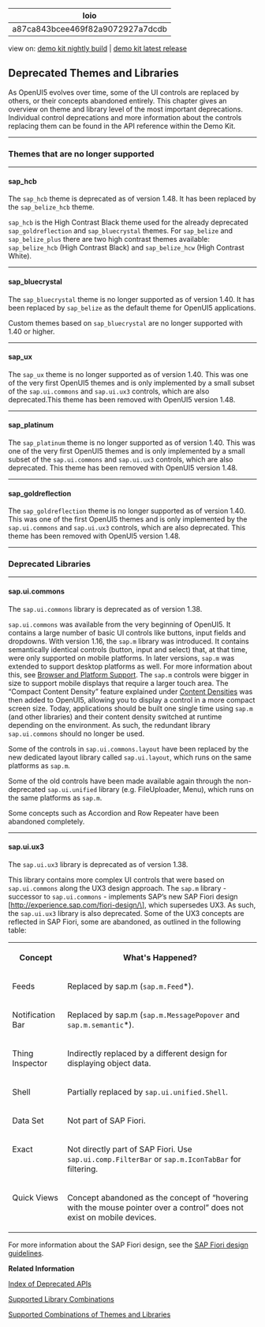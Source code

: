 <!-- loioa87ca843bcee469f82a9072927a7dcdb -->

| loio |
| -----|
| a87ca843bcee469f82a9072927a7dcdb |

<div id="loio">

view on: [demo kit nightly build](https://openui5nightly.hana.ondemand.com/topic/a87ca843bcee469f82a9072927a7dcdb) | [demo kit latest release](https://sdk.openui5.org/topic/a87ca843bcee469f82a9072927a7dcdb)</div>

## Deprecated Themes and Libraries

As OpenUI5 evolves over time, some of the UI controls are replaced by others, or their concepts abandoned entirely. This chapter gives an overview on theme and library level of the most important deprecations. Individual control deprecations and more information about the controls replacing them can be found in the API reference within the Demo Kit.

***

### Themes that are no longer supported

***

#### sap\_hcb

The `sap_hcb` theme is deprecated as of version 1.48. It has been replaced by the `sap_belize_hcb` theme.

`sap_hcb` is the High Contrast Black theme used for the already deprecated `sap_goldreflection` and `sap_bluecrystal` themes. For `sap_belize` and `sap_belize_plus` there are two high contrast themes available: `sap_belize_hcb` \(High Contrast Black\) and `sap_belize_hcw` \(High Contrast White\).

***

#### sap\_bluecrystal

The `sap_bluecrystal` theme is no longer supported as of version 1.40. It has been replaced by `sap_belize` as the default theme for OpenUI5 applications.

Custom themes based on `sap_bluecrystal` are no longer supported with 1.40 or higher.

***

#### sap\_ux

The `sap_ux` theme is no longer supported as of version 1.40. This was one of the very first OpenUI5 themes and is only implemented by a small subset of the `sap.ui.commons` and `sap.ui.ux3` controls, which are also deprecated.This theme has been removed with OpenUI5 version 1.48.

***

#### sap\_platinum

The `sap_platinum` theme is no longer supported as of version 1.40. This was one of the very first OpenUI5 themes and is only implemented by a small subset of the `sap.ui.commons` and `sap.ui.ux3` controls, which are also deprecated. This theme has been removed with OpenUI5 version 1.48.

***

#### sap\_goldreflection

The `sap_goldreflection` theme is no longer supported as of version 1.40. This was one of the first OpenUI5 themes and is only implemented by the `sap.ui.commons` and `sap.ui.ux3` controls, which are also deprecated. This theme has been removed with OpenUI5 version 1.48.

***

### Deprecated Libraries

***

#### sap.ui.commons

The `sap.ui.commons` library is deprecated as of version 1.38.

`sap.ui.commons` was available from the very beginning of OpenUI5. It contains a large number of basic UI controls like buttons, input fields and dropdowns. With version 1.16, the `sap.m` library was introduced. It contains semantically identical controls \(button, input and select\) that, at that time, were only supported on mobile platforms. In later versions, `sap.m` was extended to support desktop platforms as well. For more information about this, see [Browser and Platform Support](Browser_and_Platform_Support_74b59ef.md). The `sap.m` controls were bigger in size to support mobile displays that require a larger touch area. The “Compact Content Density” feature explained under [Content Densities](Content_Densities_e54f729.md) was then added to OpenUI5, allowing you to display a control in a more compact screen size. Today, applications should be built one single time using `sap.m` \(and other libraries\) and their content density switched at runtime depending on the environment. As such, the redundant library `sap.ui.commons` should no longer be used.

Some of the controls in `sap.ui.commons.layout` have been replaced by the new dedicated layout library called `sap.ui.layout`, which runs on the same platforms as `sap.m`.

Some of the old controls have been made available again through the non-deprecated `sap.ui.unified` library \(e.g. FileUploader, Menu\), which runs on the same platforms as `sap.m`.

Some concepts such as Accordion and Row Repeater have been abandoned completely.

***

#### sap.ui.ux3

The `sap.ui.ux3` library is deprecated as of version 1.38.

This library contains more complex UI controls that were based on `sap.ui.commons` along the UX3 design approach. The `sap.m` library - successor to `sap.ui.commons` - implements SAP’s new SAP Fiori design \[http://experience.sap.com/fiori-design/\], which supersedes UX3. As such, the `sap.ui.ux3` library is also deprecated. Some of the UX3 concepts are reflected in SAP Fiori, some are abandoned, as outlined in the following table:


<table>
<tr>
<th valign="top">

Concept



</th>
<th valign="top">

What's Happened?



</th>
</tr>
<tr>
<td valign="top">

Feeds



</td>
<td valign="top">

Replaced by sap.m \(`sap.m.Feed`\*\).



</td>
</tr>
<tr>
<td valign="top">

Notification Bar



</td>
<td valign="top">

Replaced by sap.m \(`sap.m.MessagePopover` and `sap.m.semantic`\*\).



</td>
</tr>
<tr>
<td valign="top">

Thing Inspector



</td>
<td valign="top">

Indirectly replaced by a different design for displaying object data.



</td>
</tr>
<tr>
<td valign="top">

Shell



</td>
<td valign="top">

Partially replaced by `sap.ui.unified.Shell`.



</td>
</tr>
<tr>
<td valign="top">

Data Set



</td>
<td valign="top">

Not part of SAP Fiori.



</td>
</tr>
<tr>
<td valign="top">

Exact



</td>
<td valign="top">

Not directly part of SAP Fiori. Use `sap.ui.comp.FilterBar` or `sap.m.IconTabBar` for filtering.



</td>
</tr>
<tr>
<td valign="top">

Quick Views



</td>
<td valign="top">

Concept abandoned as the concept of “hovering with the mouse pointer over a control” does not exist on mobile devices.



</td>
</tr>
</table>

For more information about the SAP Fiori design, see the [SAP Fiori design guidelines](http://experience.sap.com/fiori-design/).

**Related Information**  


[Index of Deprecated APIs](https://sdk.openui5.orgdocs/api/deprecation.html)

[Supported Library Combinations](Supported_Library_Combinations_363cd16.md "OpenUI5 provides a set of JavaScript and CSS libraries, which can be combined in an application using the combinations that are supported.")

[Supported Combinations of Themes and Libraries](Supported_Combinations_of_Themes_and_Libraries_38ff8c2.md "This chapter gives an overview of the possible combinations of themes and libraries for the OpenUI5 versions that are still in maintenance.")

